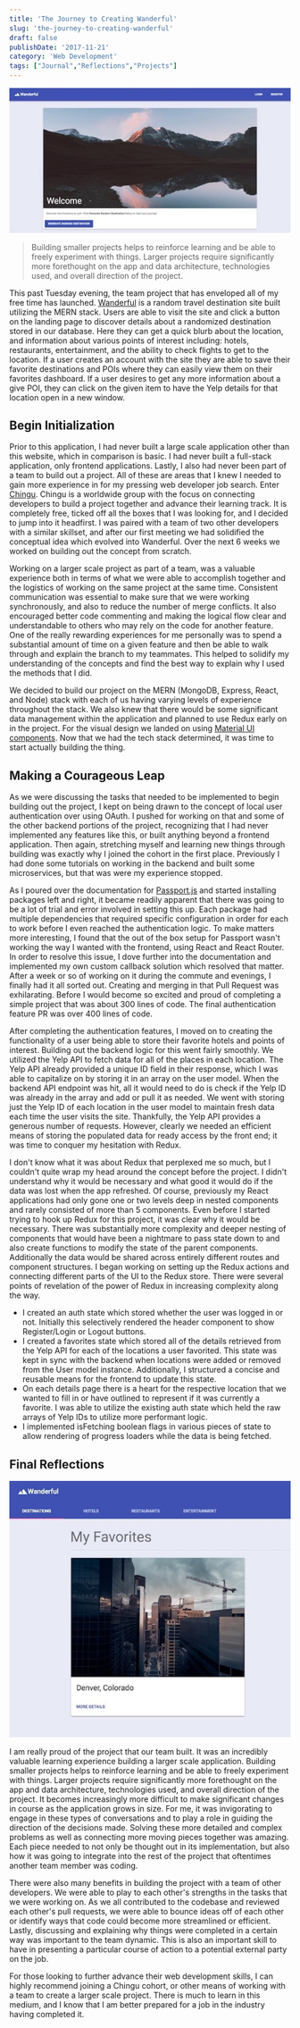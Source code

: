 ```yaml
---
title: 'The Journey to Creating Wanderful'
slug: 'the-journey-to-creating-wanderful'
draft: false
publishDate: '2017-11-21'
category: 'Web Development'
tags: ["Journal","Reflections","Projects"]
---
```

![The Journey to Creating Wanderful](images/2017-11-wanderful-v1.jpg#center)

> Building smaller projects helps to reinforce learning and be able to freely experiment with things. Larger projects require significantly more forethought on the app and data architecture, technologies used, and overall direction of the project.

This past Tuesday evening, the team project that has enveloped all of my free time has launched. [Wanderful](https://www.wanderful-travel.com) is a random travel destination site built utilizing the MERN stack. Users are able to visit the site and click a button on the landing page to discover details about a randomized destination stored in our database. Here they can get a quick blurb about the location, and information about various points of interest including: hotels, restaurants, entertainment, and the ability to check flights to get to the location. If a user creates an account with the site they are able to save their favorite destinations and POIs where they can easily view them on their favorites dashboard. If a user desires to get any more information about a give POI, they can click on the given item to have the Yelp details for that location open in a new window.

## Begin Initialization

Prior to this application, I had never built a large scale application other than this website, which in comparison is basic. I had never built a full-stack application, only frontend applications. Lastly, I also had never been part of a team to build out a project. All of these are areas that I knew I needed to gain more experience in for my pressing web developer job search. Enter [Chingu](https://chingu-cohorts.github.io/chingu-directory/). Chingu is a worldwide group with the focus on connecting developers to build a project together and advance their learning track. It is completely free, ticked off all the boxes that I was looking for, and I decided to jump into it headfirst. I was paired with a team of two other developers with a similar skillset, and after our first meeting we had solidified the conceptual idea which evolved into Wanderful. Over the next 6 weeks we worked on building out the concept from scratch.

Working on a larger scale project as part of a team, was a valuable experience both in terms of what we were able to accomplish together and the logistics of working on the same project at the same time. Consistent communication was essential to make sure that we were working synchronously, and also to reduce the number of merge conflicts. It also encouraged better code commenting and making the logical flow clear and understandable to others who may rely on the code for another feature. One of the really rewarding experiences for me personally was to spend a substantial amount of time on a given feature and then be able to walk through and explain the branch to my teammates. This helped to solidify my understanding of the concepts and find the best way to explain why I used the methods that I did.

We decided to build our project on the MERN (MongoDB, Express, React, and Node) stack with each of us having varying levels of experience throughout the stack. We also knew that there would be some significant data management within the application and planned to use Redux early on in the project. For the visual design we landed on using [Material UI components](https://material-ui-next.com/). Now that we had the tech stack determined, it was time to start actually building the thing.

## Making a Courageous Leap

As we were discussing the tasks that needed to be implemented to begin building out the project, I kept on being drawn to the concept of local user authentication over using OAuth. I pushed for working on that and some of the other backend portions of the project, recognizing that I had never implemented any features like this, or built anything beyond a frontend application. Then again, stretching myself and learning new things through building was exactly why I joined the cohort in the first place. Previously I had done some tutorials on working in the backend and built some microservices, but that was were my experience stopped.

As I poured over the documentation for [Passport.js](http://www.passportjs.org/) and started installing packages left and right, it became readily apparent that there was going to be a lot of trial and error involved in setting this up. Each package had multiple dependencies that required specific configuration in order for each to work before I even reached the authentication logic. To make matters more interesting, I found that the out of the box setup for Passport wasn't working the way I wanted with the frontend, using React and React Router. In order to resolve this issue, I dove further into the documentation and implemented my own custom callback solution which resolved that matter. After a week or so of working on it during the commute and evenings, I finally had it all sorted out. Creating and merging in that Pull Request was exhilarating. Before I would become so excited and proud of completing a simple project that was about 300 lines of code. The final authentication feature PR was over 400 lines of code.

After completing the authentication features, I moved on to creating the functionality of a user being able to store their favorite hotels and points of interest. Building out the backend logic for this went fairly smoothly. We utilized the Yelp API to fetch data for all of the places in each location. The Yelp API already provided a unique ID field in their response, which I was able to capitalize on by storing it in an array on the user model. When the backend API endpoint was hit, all it would need to do is check if the Yelp ID was already in the array and add or pull it as needed. We went with storing just the Yelp ID of each location in the user model to maintain fresh data each time the user visits the site. Thankfully, the Yelp API provides a generous number of requests. However, clearly we needed an efficient means of storing the populated data for ready access by the front end; it was time to conquer my hesitation with Redux.

I don't know what it was about Redux that perplexed me so much, but I couldn't quite wrap my head around the concept before the project. I didn't understand why it would be necessary and what good it would do if the data was lost when the app refreshed. Of course, previously my React applications had only gone one or two levels deep in nested components and rarely consisted of more than 5 components. Even before I started trying to hook up Redux for this project, it was clear why it would be necessary. There was substantially more complexity and deeper nesting of components that would have been a nightmare to pass state down to and also create functions to modify the state of the parent components. Additionally the data would be shared across entirely different routes and component structures. I began working on setting up the Redux actions and connecting different parts of the UI to the Redux store. There were several points of revelation of the power of Redux in increasing complexity along the way.

* I created an auth state which stored whether the user was logged in or not. Initially this selectively rendered the header component to show Register/Login or Logout buttons.
* I created a favorites state which stored all of the details retrieved from the Yelp API for each of the locations a user favorited. This state was kept in sync with the backend when locations were added or removed from the User model instance. Additionally, I structured a concise and reusable means for the frontend to update this state.
* On each details page there is a heart for the respective location that we wanted to fill in or have outlined to represent if it was currently a favorite. I was able to utilize the existing auth state which held the raw arrays of Yelp IDs to utilize more performant logic.
* I implemented isFetching boolean flags in various pieces of state to allow rendering of progress loaders while the data is being fetched.

## Final Reflections

![Favorites Dashboard](images/2017-11-favorites-dashboard.jpg)

I am really proud of the project that our team built. It was an incredibly valuable learning experience building a larger scale application. Building smaller projects helps to reinforce learning and be able to freely experiment with things. Larger projects require significantly more forethought on the app and data architecture, technologies used, and overall direction of the project. It becomes increasingly more difficult to make significant changes in course as the application grows in size. For me, it was invigorating to engage in these types of conversations and to play a role in guiding the direction of the decisions made. Solving these more detailed and complex problems as well as connecting more moving pieces together was amazing. Each piece needed to not only be thought out in its implementation, but also how it was going to integrate into the rest of the project that oftentimes another team member was coding.

There were also many benefits in building the project with a team of other developers. We were able to play to each other's strengths in the tasks that we were working on. As we all contributed to the codebase and reviewed each other's pull requests, we were able to bounce ideas off of each other or identify ways that code could become more streamlined or efficient. Lastly, discussing and explaining why things were completed in a certain way was important to the team dynamic. This is also an important skill to have in presenting a particular course of action to a potential external party on the job.

For those looking to further advance their web development skills, I can highly recommend joining a Chingu cohort, or other means of working with a team to create a larger scale project. There is much to learn in this medium, and I know that I am better prepared for a job in the industry having completed it.
